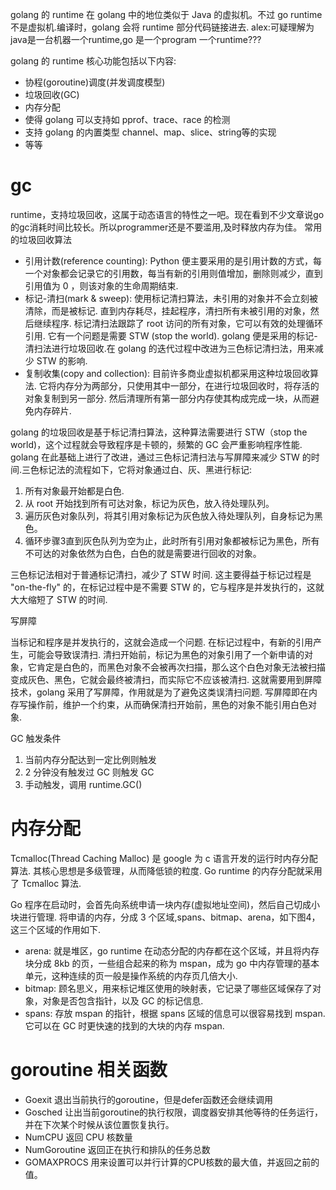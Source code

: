 golang 的 runtime 在 golang 中的地位类似于 Java 的虚拟机。不过 go runtime 不是虚拟机.编译时，golang 会将 runtime 部分代码链接进去. alex:可疑理解为java是一台机器一个runtime,go 是一个program 一个runtime???

golang 的 runtime 核心功能包括以下内容:
* 协程(goroutine)调度(并发调度模型)
* 垃圾回收(GC)
* 内存分配
* 使得 golang 可以支持如 pprof、trace、race 的检测
* 支持 golang 的内置类型 channel、map、slice、string等的实现
* 等等

# gc
runtime，支持垃圾回收，这属于动态语言的特性之一吧。现在看到不少文章说go的gc消耗时间比较长。所以programmer还是不要滥用,及时释放内存为佳。
常用的垃圾回收算法

* 引用计数(reference counting): Python 便主要采用的是引用计数的方式，每一个对象都会记录它的引用数，每当有新的引用则值增加，删除则减少，直到引用值为 0 ，则该对象的生命周期结束.
* 标记-清扫(mark & sweep): 使用标记清扫算法，未引用的对象并不会立刻被清除，而是被标记. 直到内存耗尽，挂起程序，清扫所有未被引用的对象，然后继续程序. 标记清扫法跟踪了 root 访问的所有对象，它可以有效的处理循环引用. 它有一个问题是需要 STW (stop the world). golang 便是采用的标记-清扫法进行垃圾回收.在 golang 的迭代过程中改进为三色标记清扫法，用来减少 STW 的影响.
* 复制收集(copy and collection): 目前许多商业虚拟机都采用这种垃圾回收算法. 它将内存分为两部分，只使用其中一部分，在进行垃圾回收时，将存活的对象复制到另一部分. 然后清理所有第一部分内存使其构成完成一块，从而避免内存碎片.

golang 的垃圾回收是基于标记清扫算法，这种算法需要进行 STW（stop the world)，这个过程就会导致程序是卡顿的，频繁的 GC 会严重影响程序性能. golang 在此基础上进行了改进，通过三色标记清扫法与写屏障来减少 STW 的时间.三色标记法的流程如下，它将对象通过白、灰、黑进行标记:
1. 所有对象最开始都是白色.
2. 从 root 开始找到所有可达对象，标记为灰色，放入待处理队列。
3. 遍历灰色对象队列，将其引用对象标记为灰色放入待处理队列，自身标记为黑色。
4. 循环步骤3直到灰色队列为空为止，此时所有引用对象都被标记为黑色，所有不可达的对象依然为白色，白色的就是需要进行回收的对象。

三色标记法相对于普通标记清扫，减少了 STW 时间. 这主要得益于标记过程是 "on-the-fly" 的，在标记过程中是不需要 STW 的，它与程序是并发执行的，这就大大缩短了 STW 的时间.

写屏障

当标记和程序是并发执行的，这就会造成一个问题. 在标记过程中，有新的引用产生，可能会导致误清扫. 清扫开始前，标记为黑色的对象引用了一个新申请的对象，它肯定是白色的，而黑色对象不会被再次扫描，那么这个白色对象无法被扫描变成灰色、黑色，它就会最终被清扫，而实际它不应该被清扫. 这就需要用到屏障技术，golang 采用了写屏障，作用就是为了避免这类误清扫问题. 写屏障即在内存写操作前，维护一个约束，从而确保清扫开始前，黑色的对象不能引用白色对象.

GC 触发条件
1. 当前内存分配达到一定比例则触发
2. 2 分钟没有触发过 GC 则触发 GC
3. 手动触发，调用 runtime.GC()

# 内存分配
Tcmalloc(Thread Caching Malloc) 是 google 为 c 语言开发的运行时内存分配算法. 其核心思想是多级管理，从而降低锁的粒度. Go runtime 的内存分配就采用了 Tcmalloc 算法.

Go 程序在启动时，会首先向系统申请一块内存(虚拟地址空间)，然后自己切成小块进行管理. 将申请的内存，分成 3 个区域,spans、bitmap、arena，如下图4，这三个区域的作用如下.
* arena: 就是堆区，go runtime 在动态分配的内存都在这个区域，并且将内存块分成 8kb 的页，一些组合起来的称为 mspan，成为 go 中内存管理的基本单元，这种连续的页一般是操作系统的内存页几倍大小.
* bitmap: 顾名思义，用来标记堆区使用的映射表，它记录了哪些区域保存了对象，对象是否包含指针，以及 GC 的标记信息.
* spans: 存放 mspan 的指针，根据 spans 区域的信息可以很容易找到 mspan. 它可以在 GC 时更快速的找到的大块的内存 mspan.

# goroutine 相关函数

* Goexit 退出当前执行的goroutine，但是defer函数还会继续调用
* Gosched 让出当前goroutine的执行权限，调度器安排其他等待的任务运行，并在下次某个时候从该位置恢复执行。
* NumCPU 返回 CPU 核数量
* NumGoroutine 返回正在执行和排队的任务总数
* GOMAXPROCS 用来设置可以并行计算的CPU核数的最大值，并返回之前的值。